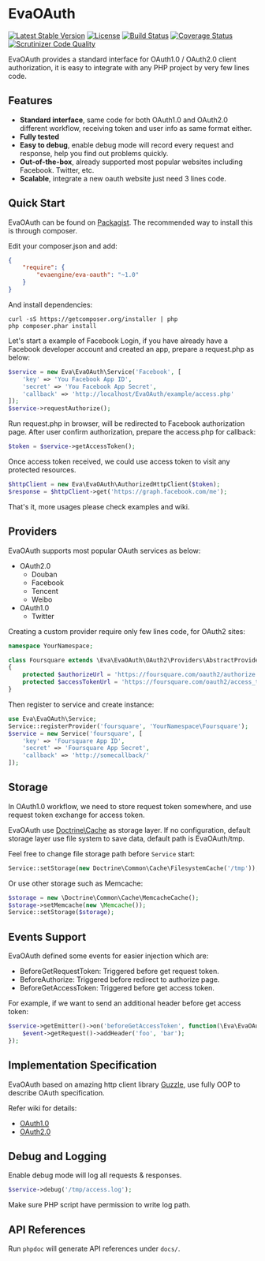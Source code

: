 EvaOAuth
=========

[![Latest Stable Version](https://poser.pugx.org/evaengine/eva-oauth/v/stable.svg)](https://packagist.org/packages/evaengine/eva-oauth)
[![License](https://poser.pugx.org/evaengine/eva-oauth/license.svg)](https://packagist.org/packages/evaengine/eva-oauth)
[![Build Status](https://travis-ci.org/AlloVince/EvaOAuth.svg?branch=feature%2Frefactoring)](https://travis-ci.org/AlloVince/EvaOAuth)
[![Coverage Status](https://coveralls.io/repos/AlloVince/EvaOAuth/badge.svg?branch=master)](https://coveralls.io/r/AlloVince/EvaOAuth?branch=master)
[![Scrutinizer Code Quality](https://scrutinizer-ci.com/g/AlloVince/EvaOAuth/badges/quality-score.png?b=master)](https://scrutinizer-ci.com/g/AlloVince/EvaOAuth/?branch=master)

EvaOAuth provides a standard interface for OAuth1.0 / OAuth2.0 client authorization, it is easy to integrate with any PHP project by very few lines code. 

## Features

- **Standard interface**, same code for both OAuth1.0 and OAuth2.0 different workflow, receiving token and user info as same format either.  
- **Fully tested** 
- **Easy to debug**, enable debug mode will record every request and response, help you find out problems quickly.
- **Out-of-the-box**, already supported most popular websites including Facebook. Twitter, etc.
- **Scalable**, integrate a new oauth website just need 3 lines code.

## Quick Start

EvaOAuth can be found on [Packagist](https://packagist.org/packages/evaengine/eva-oauth). The recommended way to install this is through composer.

Edit your composer.json and add:

``` json
{
    "require": {
        "evaengine/eva-oauth": "~1.0"
    }
}
```

And install dependencies:

``` shell
curl -sS https://getcomposer.org/installer | php
php composer.phar install
```

Let's start a example of Facebook Login, if you have already have a Facebook developer account and created an app, prepare a request.php as below: 

``` php
$service = new Eva\EvaOAuth\Service('Facebook', [
    'key' => 'You Facebook App ID',
    'secret' => 'You Facebook App Secret',
    'callback' => 'http://localhost/EvaOAuth/example/access.php'
]);
$service->requestAuthorize();
```

Run request.php in browser, will be redirected to Facebook authorization page. After user confirm authorization, prepare the access.php for callback:

``` php
$token = $service->getAccessToken();
```

Once access token received, we could use access token to visit any protected resources.

``` php
$httpClient = new Eva\EvaOAuth\AuthorizedHttpClient($token);
$response = $httpClient->get('https://graph.facebook.com/me');
```
 
That's it, more usages please check examples and wiki.

## Providers

EvaOAuth supports most popular OAuth services as below:

- OAuth2.0
  - Douban
  - Facebook
  - Tencent
  - Weibo
- OAuth1.0
  - Twitter
  
Creating a custom provider require only few lines code, for OAuth2 sites:


``` php
namespace YourNamespace;

class Foursquare extends \Eva\EvaOAuth\OAuth2\Providers\AbstractProvider
{
    protected $authorizeUrl = 'https://foursquare.com/oauth2/authorize';
    protected $accessTokenUrl = 'https://foursquare.com/oauth2/access_token';
}
```

Then register to service and create instance:

``` php
use Eva\EvaOAuth\Service;
Service::registerProvider('foursquare', 'YourNamespace\Foursquare');
$service = new Service('foursquare', [
    'key' => 'Foursquare App ID',
    'secret' => 'Foursquare App Secret',
    'callback' => 'http://somecallback/'
]);
```

## Storage

In OAuth1.0 workflow, we need to store request token somewhere, and use request token exchange for access token.

EvaOAuth use [Doctrine\Cache](https://github.com/doctrine/cache) as storage layer. If no configuration, default storage layer use file system to save data, default path is EvaOAuth/tmp.
 
Feel free to change file storage path before `Service` start:

``` php
Service::setStorage(new Doctrine\Common\Cache\FilesystemCache('/tmp'));
```

Or use other storage such as Memcache:

``` php
$storage = new \Doctrine\Common\Cache\MemcacheCache();
$storage->setMemcache(new \Memcache());
Service::setStorage($storage);
```

## Events Support

EvaOAuth defined some events for easier injection which are:

- BeforeGetRequestToken: Triggered before get request token.
- BeforeAuthorize: Triggered before redirect to authorize page.
- BeforeGetAccessToken: Triggered before get access token.

For example, if we want to send an additional header before get access token:

``` php
$service->getEmitter()->on('beforeGetAccessToken', function(\Eva\EvaOAuth\Events\BeforeGetAccessToken $event) {
    $event->getRequest()->addHeader('foo', 'bar');
});
```

## Implementation Specification

EvaOAuth based on amazing http client library [Guzzle](https://github.com/guzzle/guzzle), use fully OOP to describe OAuth specification.

Refer wiki for details:
 
- [OAuth1.0](https://github.com/AlloVince/EvaOAuth/wiki/OAuth1.0-Specification-Implementation)
- [OAuth2.0](https://github.com/AlloVince/EvaOAuth/wiki/OAuth2.0-Specification-Implementation)

## Debug and Logging

Enable debug mode will log all requests & responses.

``` php
$service->debug('/tmp/access.log');
```

Make sure PHP script have permission to write log path.


## API References

Run `phpdoc` will generate API references under `docs/`.

